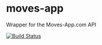 moves-app
=========

Wrapper for the Moves-App.com API

[![Build Status](https://travis-ci.org/lancew/moves-app.png)](https://travis-ci.org/lancew/moves-app])
